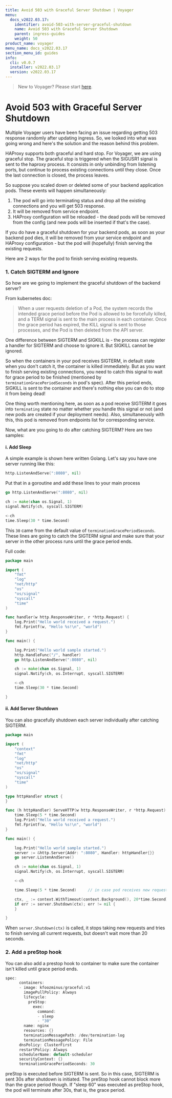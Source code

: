 ```yaml
---
title: Avoid 503 with Graceful Server Shutdown | Voyager
menu:
  docs_v2022.03.17:
    identifier: avoid-503-with-server-graceful-shutdown
    name: Avoid 503 with Graceful Server Shutdown
    parent: ingress-guides
    weight: 50
product_name: voyager
menu_name: docs_v2022.03.17
section_menu_id: guides
info:
  cli: v0.0.7
  installer: v2022.03.17
  version: v2022.03.17
---
```


> New to Voyager? Please start [here](/docs/v2022.03.17/concepts/overview).

# Avoid 503 with Graceful Server Shutdown

Multiple Voyager users have been facing an issue regarding getting 503 response randomly after updating ingress. So, we looked into what was going wrong and here's the solution and the reason behind this problem.

HAProxy supports both graceful and hard stop. For Voyager, we are using graceful stop. The graceful stop is triggered when the SIGUSR1 signal is sent to the haproxy process. It consists in only unbinding from listening ports, but continue to process existing connections until they close. Once the last connection is closed, the process leaves.

So suppose you scaled down or deleted some of your backend application pods. These events will happen simultaneously:

1. The pod will go into terminating status and drop all the existing connections and you will get 503 response.
2. It will be removed from service endpoint.
3. HAProxy configuration will be reloaded - the dead pods will be removed from the config (and new pods will be inserted if that's the case).

If you do have a graceful shutdown for your backend pods, as soon as your backend pod dies, it will be removed from your service endpoint and HAProxy configuration - but the pod will (hopefully) finish serving the existing requests.

Here are 2 ways for the pod to finish serving existing requests.

### 1. Catch SIGTERM and Ignore

So how are we going to implement the graceful shutdown of the backend server?

From kubernetes doc:

> When a user requests deletion of a Pod, the system records the intended grace period before the Pod is allowed to be forcefully killed, and a TERM signal is sent to the main process in each container. Once the grace period has expired, the KILL signal is sent to those processes, and the Pod is then deleted from the API server.

One difference between SIGTERM and SIGKILL is - the process can register a handler for SIGTERM and choose to ignore it. But SIGKILL cannot be ignored.

So when the containers in your pod receives SIGTERM, in default state when you don't catch it, the container is killed immediately. But as you want to finish serving existing connections, you need to catch this signal to wait for grace period to be finished (mentioned by `terminationGracePeriodSeconds` in pod's spec). After this period ends, SIGKILL is sent to the container and there's nothing else you can do to stop it from being dead!

One thing worth mentioning here, as soon as a pod receive SIGTERM it goes into `terminating` state no matter whether you handle this signal or not (and new pods are created if your deployment needs). Also, simultaneously with this, this pod is removed from endpoints list for corresponding service.

Now, what are you going to do after catching SIGTERM? Here are two samples:

#### i. Add Sleep

A simple example is shown here written Golang. Let's say you have one server running like this:

```go
http.ListenAndServe(":8080", nil)
```

Put that in a goroutine and add these lines to your main process

```go
go http.ListenAndServe(":8080", nil)

ch := make(chan os.Signal, 1)
signal.Notify(ch, syscall.SIGTERM)

<-ch
time.Sleep(30 * time.Second)
```

This `30` came from the default value of `terminationGracePeriodSeconds`. These lines are going to catch the SIGTERM signal and make sure that your server in the other process runs until the grace period ends.

Full code:

```go
package main

import (
	"fmt"
	"log"
	"net/http"
	"os"
	"os/signal"
	"syscall"
	"time"
)

func handler(w http.ResponseWriter, r *http.Request) {
	log.Print("Hello world received a request.")
	fmt.Fprintf(w, "Hello %s!\n", "world")
}

func main() {

	log.Print("Hello world sample started.")
	http.HandleFunc("/", handler)
	go http.ListenAndServe(":8080", nil)

	ch := make(chan os.Signal, 1)
	signal.Notify(ch, os.Interrupt, syscall.SIGTERM)

	<-ch
	time.Sleep(30 * time.Second)

}
```

#### ii. Add Server Shutdown

You can also gracefully shutdown each server individually after catching SIGTERM.

```go
package main

import (
	"context"
	"fmt"
	"log"
	"net/http"
	"os"
	"os/signal"
	"syscall"
	"time"
)

type httpHandler struct {
}

func (h httpHandler) ServeHTTP(w http.ResponseWriter, r *http.Request) {
	time.Sleep(5 * time.Second)
	log.Print("Hello world received a request.")
	fmt.Fprintf(w, "Hello %s!\n", "world")
}

func main() {

	log.Print("Hello world sample started.")
	server := &http.Server{Addr: ":8080", Handler: httpHandler{}}
	go server.ListenAndServe()

	ch := make(chan os.Signal, 1)
	signal.Notify(ch, os.Interrupt, syscall.SIGTERM)

	<-ch

	time.Sleep(5 * time.Second)		// in case pod receives new request

	ctx, _ := context.WithTimeout(context.Background(), 20*time.Second)
	if err := server.Shutdown(ctx); err != nil {
	}

}
```

When `server.Shutdown(ctx)` is called, it stops taking new requests and tries to finish serving all current requests, but doesn't wait more than 20 seconds.

### 2. Add a preStop hook

You can also add a prestop hook to container to make sure the container isn't killed until grace period ends.

```go
spec:
      containers:
      - image: kfoozminus/graceful:v1
        imagePullPolicy: Always
        lifecycle:
          preStop:
            exec:
              command:
              - sleep
              - "30"
        name: nginx
        resources: {}
        terminationMessagePath: /dev/termination-log
        terminationMessagePolicy: File
      dnsPolicy: ClusterFirst
      restartPolicy: Always
      schedulerName: default-scheduler
      securityContext: {}
      terminationGracePeriodSeconds: 30
```

preStop is executed before SIGTERM is sent. So in this case, SIGTERM is sent 30s after shutdown is initiated. The preStop hook cannot block more than the grace period though. If "sleep 60" was executed as preStop hook, the pod will terminate after 30s, that is, the grace period.
